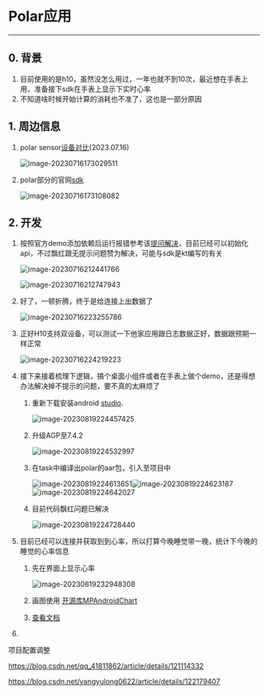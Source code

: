 # Polar应用

----

## 0. 背景

1. 目前使用的是h10，虽然没怎么用过，一年也就不到10次，最近想在手表上用，准备接下sdk在手表上显示下实时心率
2. 不知道啥时候开始计算的消耗也不准了，这也是一部分原因

## 1. 周边信息

1. polar sensor[设备对比](https://zhuanlan.zhihu.com/p/354612618)(2023.07.16)

   ![image-20230716173029511](polar应用.assets/image-20230716173029511.png)

2. polar部分的官网[sdk](https://github.com/polarofficial/polar-ble-sdk)

   ![image-20230716173108082](polar应用.assets/image-20230716173108082.png)

## 2. 开发

1. 按照官方demo添加依赖后运行报错参考该[提问解决](https://github.com/polarofficial/polar-ble-sdk/issues/136)，目前已经可以初始化api，不过飘红跟无提示问题赞为解决，可能与sdk是kt编写的有关

   ![image-20230716212441766](polar应用.assets/image-20230716212441766.png)

   ![image-20230716212747943](polar应用.assets/image-20230716212747943.png)

2. 好了，一顿折腾，终于是给连接上出数据了

   ![image-20230716223255786](polar应用.assets/image-20230716223255786.png)

3. 正好H10支持双设备，可以测试一下他家应用跟日志数据正好，数据跟预期一样正常

   ![image-20230716224219223](polar应用.assets/image-20230716224219223.png)

4. 接下来接着梳理下逻辑，搞个桌面小组件或者在手表上做个demo，还是得想办法解决掉不提示的问题，要不真的太麻烦了

   1. 重新下载安装android [studio](https://developer.android.com/studio). 

      ![image-20230819224457425](polar应用.assets/image-20230819224457425.png)

   2. 升级AGP至7.4.2

      ![image-20230819224532997](polar应用.assets/image-20230819224532997.png)

   3. 在task中编译出polar的aar包，引入至项目中

      ![image-20230819224613651](polar应用.assets/image-20230819224613651.png)![image-20230819224623187](polar应用.assets/image-20230819224623187.png)![image-20230819224642027](polar应用.assets/image-20230819224642027.png)

   4. 目前代码飘红问题已解决

      ![image-20230819224728440](polar应用.assets/image-20230819224728440.png)

5. 目前已经可以连接并获取到到心率，所以打算今晚睡觉带一晚，统计下今晚的睡觉的心率信息

   1. 先在界面上显示心率

      ![image-20230819232948308](polar应用.assets/image-20230819232948308.png)

   2. 画图使用 [开源库MPAndroidChart](https://weeklycoding.com/mpandroidchart/)

   3. [查看文档](https://weeklycoding.com/mpandroidchart-documentation/)

6. 









项目配置调整

https://blog.csdn.net/qq_41811862/article/details/121114332



https://blog.csdn.net/yangyulong0622/article/details/122179407